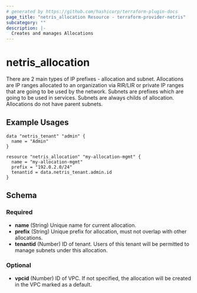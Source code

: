 ```yaml
---
# generated by https://github.com/hashicorp/terraform-plugin-docs
page_title: "netris_allocation Resource - terraform-provider-netris"
subcategory: ""
description: |-
  Creates and manages Allocations
---
```


# netris_allocation

There are 2 main types of IP prefixes - allocation and subnet. Allocations are IP ranges allocated to an organization via RIR/LIR or private IP ranges that are going to be used by the network. Subnets are prefixes which are going to be used in services. Subnets are always childs of allocation. Allocations do not have parent subnets.
## Example Usages
```hcl
data "netris_tenant" "admin" {
  name = "Admin"
}

resource "netris_allocation" "my-allocation-mgmt" {
  name = "my-allocation-mgmt"
  prefix = "192.0.2.0/24"
  tenantid = data.netris_tenant.admin.id
}
```


<!-- schema generated by tfplugindocs -->
## Schema

### Required

- **name** (String) Unique name for current allocation.
- **prefix** (String) Unique prefix for allocation, must not overlap with other allocations.
- **tenantid** (Number) ID of tenant. Users of this tenant will be permitted to manage subnets under this allocation.

### Optional

- **vpcid** (Number) ID of VPC. If not specified, the allocation will be created in the VPC marked as a default.
